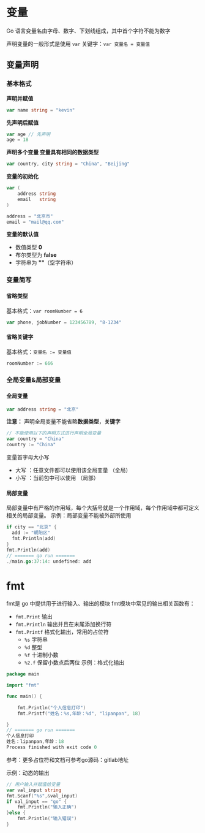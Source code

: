 


# 变量

Go 语言变量名由字母、数字、下划线组成，其中首个字符不能为数字

声明变量的一般形式是使用 `var` 关键字：`var 变量名 = 变量值`

## 变量声明
### 基本格式
**声明并赋值**
```go
var name string = "kevin"
```
**先声明后赋值**
```go
var age // 先声明
age = 18
```
**声明多个变量 变量具有相同的数据类型**
```go
var country, city string = "China", "Beijing"
```
**变量的初始化**
```go
var (
	address string
	email   string
)

address = "北京市"
email = "mail@qq.com"
```

**变量的默认值**

- 数值类型  **0**
- 布尔类型为 **false**
- 字符串为 **""**（空字符串）

### 变量简写
#### 省略类型 
基本格式：`var roomNumber = 6`
```go
var phone, jobNumber = 123456789, "8-1234"
```
#### 省略关键字
基本格式：`变量名 := 变量值 `
```go
roomNumber := 666
```
### 全局变量&局部变量
#### 全局变量
```go
var address string = "北京"
```
**注意：**
声明全局变量不能省略**数据类型**，**关键字**
```go
// 不能使用以下的声明方式进行声明全局变量
var country = "China"
country := "China"
```
变量首字母大小写
+ 大写 ：任意文件都可以使用该全局变量 （全局）
+ 小写 ：当前包中可以使用 （局部）
#### 局部变量
局部变量中有严格的作用域，每个大括号就是一个作用域，每个作用域中都可定义相关的局部变量。
示例：局部变量不能被外部所使用
```go
if city == "北京" {
  add := "朝阳区"
  fmt.Println(add)
}
fmt.Println(add)
// ======= go run =======
./main.go:37:14: undefined: add
```

# fmt 

fmt是 go 中提供用于进行输入、输出的模块
fmt模块中常见的输出相关函数有：
+ `fmt.Print` 输出
+ `fmt.Println` 输出并且在末尾添加换行符
+ `fmt.Printf` 格式化输出，常用的占位符
  + `%s`  字符串
  + `%d`  整型
  + `%f`  十进制小数
  + `%2.f`  保留小数点后两位
示例：格式化输出
```go
package main

import "fmt"

func main() {
	
	fmt.Println("个人信息打印")
	fmt.Printf("姓名：%s,年龄：%d", "lipanpan", 18)

}
// ======= go run =======
个人信息打印
姓名：lipanpan,年龄：18
Process finished with exit code 0
```

参考：更多占位符和文档可参考go源码：gitlab地址

示例：动态的输出
```go
// 用户输入并赋值给变量
var val_input string
fmt.Scanf("%s",&val_input)
if val_input == "go" {
	fmt.Println("输入正确")
}else {
	fmt.Println("输入错误")
}
```
